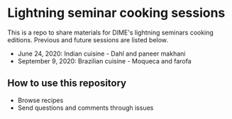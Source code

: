 # Lightning seminar cooking sessions

This is a repo to share materials for DIME's lightning seminars cooking editions. Previous and future sessions are listed below.

- June 24, 2020: Indian cuisine - Dahl and paneer makhani
- September 9, 2020: Brazilian cuisine - Moqueca and farofa

## How to use this repository

- Browse recipes
- Send questions and comments through issues
